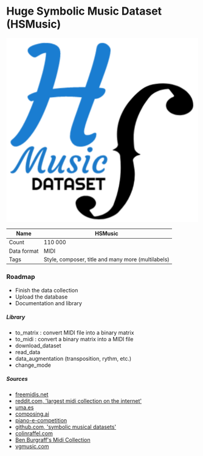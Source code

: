 # Huge Symbolic Music Dataset (HSMusic)

![logo](logo_hsmusic.png)

Name | HSMusic
--- | ---
Count | 110 000
Data format | MIDI
Tags | Style, composer, title and many more (multilabels)

### Roadmap
* Finish the data collection
* Upload the database
* Documentation and library

##### Library
* to_matrix : convert MIDI file into a binary matrix
* to_midi : convert a binary matrix into a MIDI file
* download_dataset
* read_data
* data_augmentation (transposition, rythm, etc.)
* change_mode

##### Sources
* [freemidis.net](http://freemidis.net/)
* [reddit.com, 'largest midi collection on the internet'](https://www.reddit.com/r/WeAreTheMusicMakers/comments/3ajwe4/the_largest_midi_collection_on_the_internet/)
* [uma.es](https://www.uma.es/victoria/)
* [composing.ai](https://composing.ai/dataset)
* [piano-e-competition](http://www.piano-e-competition.com/)
* [github.com, 'symbolic musical datasets'](https://github.com/wayne391/Symbolic-Musical-Datasets)
* [colinraffel.com](https://colinraffel.com/projects/lmd/)
* [Ben Burgraff's Midi Collection](http://cariart.tripod.com/MIDIS.html)
* [vgmusic.com](https://www.vgmusic.com/)
